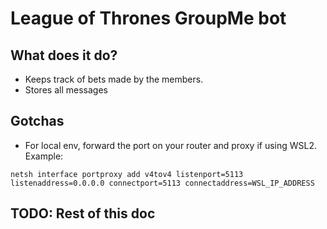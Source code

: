 # League of Thrones GroupMe bot

## What does it do?

-   Keeps track of bets made by the members.
-   Stores all messages

## Gotchas

-   For local env, forward the port on your router and proxy if using WSL2. Example:

`netsh interface portproxy add v4tov4 listenport=5113 listenaddress=0.0.0.0 connectport=5113 connectaddress=WSL_IP_ADDRESS`

## TODO: Rest of this doc
